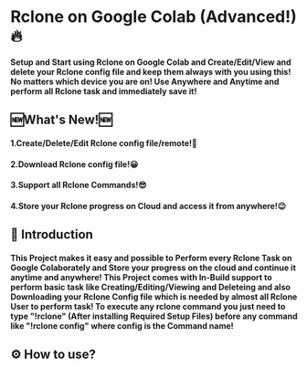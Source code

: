 # Rclone on Google Colab (Advanced!) 🔥
<p><b>Setup and Start using Rclone on Google Colab and Create/Edit/View and delete your Rclone config file and keep them always with you using this! No matters which device you are on! Use Anywhere and Anytime and perform all Rclone task and immediately save it!</b></p>
<h2><b>🆕What's New!🆕</b></h2>
<h4><b>1.Create/Delete/Edit Rclone config file/remote!🤩</b></h4>
<h4><b>2.Download Rclone config file!😀</b></h4>
<h4><b>3.Support all Rclone Commands!😎</b></h4>
<h4><b>4.Store your Rclone progress on Cloud and access it from anywhere!😉</b></h4>
<h2><b>📝 Introduction</b></h2>
<h4><b>This Project makes it easy and possible to Perform every Rclone Task on Google Colaborately and Store your progress on the cloud and continue it anytime and anywhere! This Project comes with In-Build support to perform basic task like Creating/Editing/Viewing and Deleteing and also Downloading your Rclone Config file which is needed by almost all Rclone User to perform task! To execute any rclone command you just need to type "!rclone" (After installing Required Setup Files) before any command like "!rclone config" where config is the Command name!</b></h4>
<h2><b>⚙️ How to use?</b></h2>
<!--- Step Area Begin --->
<h4><b></b></h4>
<h4><b></b></h4>
<h4><b></b></h4>
<h4><b></b></h4>
<h4><b></b></h4>
<h4><b></b></h4>
<h4><b></b></h4>
<!--- Step Area Ended --->
